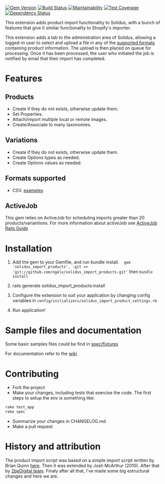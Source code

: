 [![Gem Version](https://badge.fury.io/rb/solidus_import_products.svg)](https://badge.fury.io/rb/solidus_import_products)
[![Build Status](https://travis-ci.org/ngelx/solidus_import_products.svg?branch=master)](https://travis-ci.org/ngelx/solidus_import_products) 
[![Maintainability](https://api.codeclimate.com/v1/badges/132ebaa254502b25d886/maintainability)](https://codeclimate.com/github/ngelx/solidus_import_products/maintainability) [![Test Coverage](https://api.codeclimate.com/v1/badges/132ebaa254502b25d886/test_coverage)](https://codeclimate.com/github/ngelx/solidus_import_products/test_coverage)
[![Dependency Status](https://beta.gemnasium.com/badges/github.com/ngelx/solidus_import_products.svg)](https://beta.gemnasium.com/projects/github.com/ngelx/solidus_import_products)

This extension adds product import functionality to Solidus, with a bunch of features that give it similar functionality to Shopify's importer.

This extension adds a tab to the administration area of Solidus, allowing a logged-in user to select and upload a file in any of the [supported formats](https://github.com/ngelx/solidus_import_products#Formats-supported) containing product information. The upload is then placed on queue for processing. Once it has been processed, the user who initiated the job is notified by email that their import has completed.


Features
==============

Products
-------------
* Create if they do not exists, otherwise update them.
* Set Properties.
* Attach/import multiple local or remote images.
* Create/Associate to many taxonomies.

Variations
------------
* Create if they do not exists, otherwise update them.
* Create Options types as needed.
* Create Options values as needed.

Formats supported
-----------
* CSV. [examples](spec/fixtures/)

ActiveJob
----------
This gem relies on ActiveJob for scheduling imports greater than 20 products/variantions. For more information about activeJob see [ActiveJob Rails Guide](http://guides.rubyonrails.org/active_job_basics.html)


Installation
==============
1. Add the gem to your Gemfile, and run bundle install.
    `gem 'solidus_import_products', :git => 'git://github.com/ngelx/solidus_import_products.git'` then `bundle install`

2. rails generate solidus_import_products:install

3. Configure the extension to suit your application by changing config variables in `config/initializers/solidus_import_product_settings.rb`

4. Run application!

Sample files and documentation
==============

Some basic samples files could be find in [spec/fixtures](spec/fixtures/)

For documentation refer to the [wiki](https://github.com/ngelx/solidus_import_products/wiki)

Contributing
=======

* Fork the project
* Make your changes, including tests that exercise the code. The first steps to setup the env is something like:

```ruby
rake test_app
rake spec
```

* Summarize your changes in CHANGELOG.md
* Make a pull request

History and attribution
==============
The product import script was based on a simple import script written by Brian Quinn [here](https://gist.github.com/31710). Then it was extended by Josh McArthur (2010). After that by [2beDigital team](https://github.com/2beDigital/solidus_import_products). 
Finaly after all that, I've made some big estructural changes and here we are.

